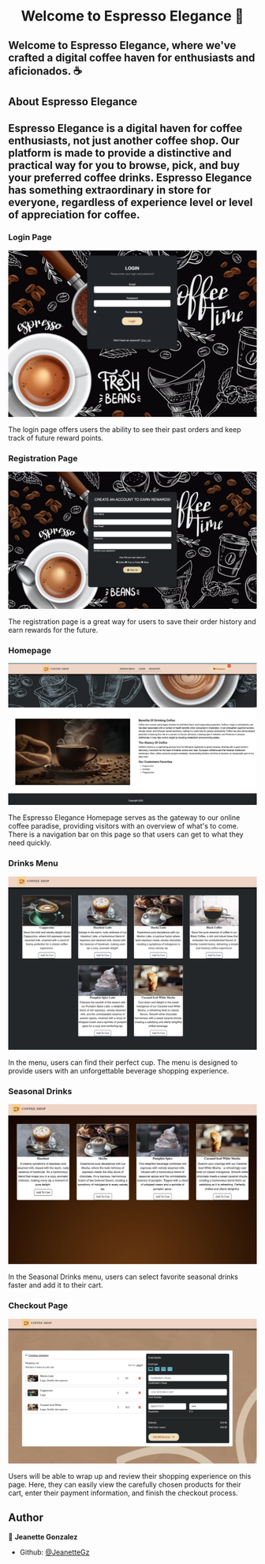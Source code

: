 <h1 align="center">Welcome to Espresso Elegance 👋</h1>

<h2>Welcome to Espresso Elegance, where we've crafted a digital coffee haven for enthusiasts and aficionados. ☕</h2>

<h2>About Espresso Elegance<h2>
<p>Espresso Elegance is a digital haven for coffee enthusiasts, not just another coffee shop. Our platform is made to provide a distinctive and practical way for you to browse, pick, and buy your preferred coffee drinks. Espresso Elegance has something extraordinary in store for everyone, regardless of experience level or level of appreciation for coffee.</p>

<h3>Login Page</h3>
<img src="/images/readme_images/login.png">
<p>The login page offers users the ability to see their past orders and keep track of future reward points.</p>


<h3>Registration Page</h3>
<img src="/images/readme_images/registration.jpeg">
<p>The registration page is a great way for users to save their order history and earn rewards for the future.</p>


<h3>Homepage</h3>
<img src="/images/readme_images/home_page.jpeg">
<p>The Espresso Elegance Homepage serves as the gateway to our online coffee paradise, providing visitors with an overview of what's to come. There is a navigation bar on this page so that users can get to what they need quickly.</p>


<h3>Drinks Menu</h3>
<img src="/images/readme_images/menu.jpeg">
<p>In the menu, users can find their perfect cup. The menu is designed to provide users with an unforgettable beverage shopping experience.</p>


<h3>Seasonal Drinks</h3>
<img src="/images/readme_images/seasonal_menu.jpeg">
<p>In the Seasonal Drinks menu, users can select favorite seasonal drinks faster and add it to their cart.</p>


<h3>Checkout Page</h3>
<img src="/images/readme_images/checkout_page.jpeg">
<p>Users will be able to wrap up and review their shopping experience on this page. Here, they can easily view the carefully chosen products for their cart, enter their payment information, and finish the checkout process.</p>

## Author

👤 **Jeanette Gonzalez**

* Github: [@JeanetteGz](https://github.com/JeanetteGz)
